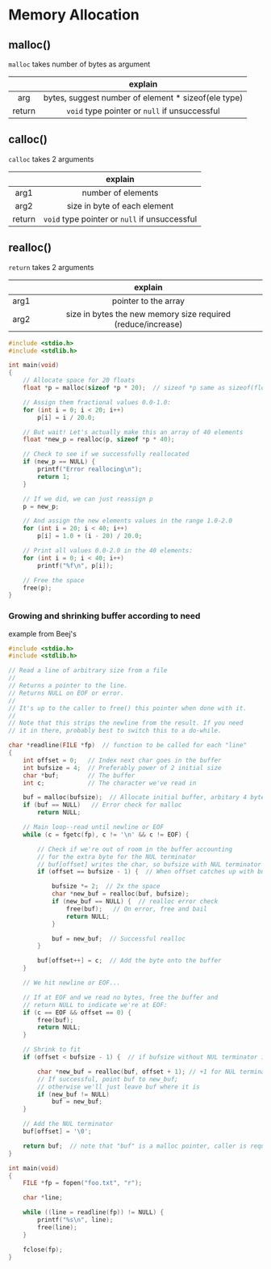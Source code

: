 # Memory Allocation

## malloc()

`malloc` takes number of bytes as argument

| | explain |
| :---: | :---: |
| arg | bytes, suggest number of element * sizeof(ele type) |
| return | `void` type pointer or `null` if unsuccessful |


## calloc()

`calloc` takes 2 arguments

|  | explain |
| :---: | :---: |
| arg1 | number of elements |
| arg2 | size in byte of each element |
| return | `void` type pointer or `null` if unsuccessful |


## realloc()

`return` takes  2 arguments

|  | explain |
| :---: | :---: |
| arg1 | pointer to the array |
| arg2 | size in bytes the new memory size required (reduce/increase) |


```c
#include <stdio.h>
#include <stdlib.h>

int main(void)
{
    // Allocate space for 20 floats
    float *p = malloc(sizeof *p * 20);  // sizeof *p same as sizeof(float)

    // Assign them fractional values 0.0-1.0:
    for (int i = 0; i < 20; i++)
        p[i] = i / 20.0;

    // But wait! Let's actually make this an array of 40 elements
    float *new_p = realloc(p, sizeof *p * 40);

    // Check to see if we successfully reallocated
    if (new_p == NULL) {
        printf("Error reallocing\n");
        return 1;
    }

    // If we did, we can just reassign p
    p = new_p;

    // And assign the new elements values in the range 1.0-2.0
    for (int i = 20; i < 40; i++)
        p[i] = 1.0 + (i - 20) / 20.0;

    // Print all values 0.0-2.0 in the 40 elements:
    for (int i = 0; i < 40; i++)
        printf("%f\n", p[i]);

    // Free the space
    free(p);
}

```


### Growing and shrinking buffer according to need

example from Beej's

```c
#include <stdio.h>
#include <stdlib.h>

// Read a line of arbitrary size from a file
//
// Returns a pointer to the line.
// Returns NULL on EOF or error.
//
// It's up to the caller to free() this pointer when done with it.
//
// Note that this strips the newline from the result. If you need
// it in there, probably best to switch this to a do-while.

char *readline(FILE *fp)  // function to be called for each "line"
{
    int offset = 0;   // Index next char goes in the buffer
    int bufsize = 4;  // Preferably power of 2 initial size
    char *buf;        // The buffer
    int c;            // The character we've read in

    buf = malloc(bufsize);  // Allocate initial buffer, arbitary 4 bytes here
    if (buf == NULL)   // Error check for malloc
        return NULL;

    // Main loop--read until newline or EOF
    while (c = fgetc(fp), c != '\n' && c != EOF) {

        // Check if we're out of room in the buffer accounting
        // for the extra byte for the NUL terminator
        // buf[offset] writes the char, so bufsize with NUL terminator is 1 byte larger than offset
        if (offset == bufsize - 1) {  // When offset catches up with bufsize

            bufsize *= 2;  // 2x the space
            char *new_buf = realloc(buf, bufsize);
            if (new_buf == NULL) {  // realloc error check
                free(buf);   // On error, free and bail
                return NULL;
            }

            buf = new_buf;  // Successful realloc
        }

        buf[offset++] = c;  // Add the byte onto the buffer
    }

    // We hit newline or EOF...

    // If at EOF and we read no bytes, free the buffer and
    // return NULL to indicate we're at EOF:
    if (c == EOF && offset == 0) {
        free(buf);
        return NULL;
    }

    // Shrink to fit
    if (offset < bufsize - 1) {  // if bufsize without NUL terminator is still larger than offset

        char *new_buf = realloc(buf, offset + 1); // +1 for NUL terminator
        // If successful, point buf to new_buf;
        // otherwise we'll just leave buf where it is
        if (new_buf != NULL)
            buf = new_buf;
    }

    // Add the NUL terminator
    buf[offset] = '\0';

    return buf;  // note that "buf" is a malloc pointer, caller is required to free it
}

int main(void)
{
    FILE *fp = fopen("foo.txt", "r");

    char *line;

    while ((line = readline(fp)) != NULL) {
        printf("%s\n", line);
        free(line);
    }

    fclose(fp);
}

```

